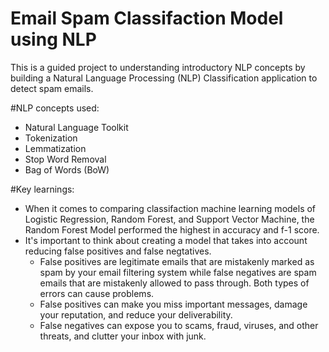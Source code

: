 # Email Spam Classifaction Model using NLP

This is a guided project to understanding introductory NLP concepts by building a Natural Language Processing (NLP) Classification application to detect spam emails.

#NLP concepts used:
* Natural Language Toolkit
* Tokenization
* Lemmatization
* Stop Word Removal
* Bag of Words (BoW)

#Key learnings:
* When it comes to comparing classifaction machine learning models of Logistic Regression, Random Forest, and Support Vector Machine, the Random Forest Model performed the highest in accuracy and f-1 score.
* It's important to think about creating a model that takes into account reducing false positives and false negtatives.
    * False positives are legitimate emails that are mistakenly marked as spam by your email filtering system while false negatives are spam emails that are mistakenly allowed to pass through. Both types of errors can cause problems. 
    * False positives can make you miss important messages, damage your reputation, and reduce your deliverability. 
    * False negatives can expose you to scams, fraud, viruses, and other threats, and clutter your inbox with junk.
